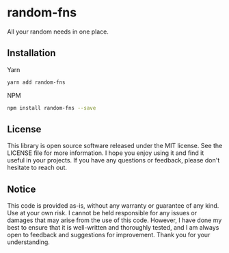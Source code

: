 <!-- infuser start header -->  
# random-fns  
All your random needs in one place.  
<!-- infuser end header -->

<!-- infuser start installation -->  
## Installation  
Yarn  
```bash  
yarn add random-fns  
```  
NPM  
```bash  
npm install random-fns --save  
```  
<!-- infuser end installation -->

<!-- infuser start usage -->
<!-- infuser end usage -->

<!-- infuser start development -->
<!-- infuser end development -->

<!-- infuser start license -->  
## License  

This library is open source software released under the MIT license. See the LICENSE file for more information. I hope you enjoy using it and find it useful in your projects. If you have any questions or feedback, please don't hesitate to reach out.
  
  
## Notice  
This code is provided as-is, without any warranty or guarantee of any kind. Use at your own risk. I cannot be held responsible for any issues or damages that may arise from the use of this code. However, I have done my best to ensure that it is well-written and thoroughly tested, and I am always open to feedback and suggestions for improvement. Thank you for your understanding.  
  
<!-- infuser end license -->
